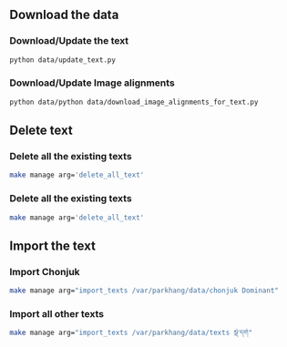 ## Download the data

### Download/Update the text

```bash
python data/update_text.py
```

### Download/Update Image alignments

```bash
python data/python data/download_image_alignments_for_text.py
```


## Delete text

### Delete all the existing texts
```bash
make manage arg='delete_all_text'
```

### Delete all the existing texts
```bash
make manage arg='delete_all_text'
```

## Import the text

### Import Chonjuk
```bash
make manage arg="import_texts /var/parkhang/data/chonjuk Dominant"
```

### Import all other texts
```bash
make manage arg="import_texts /var/parkhang/data/texts སྡེ་དགེ"
```
